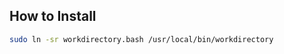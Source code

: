 
## How to Install

```bash
sudo ln -sr workdirectory.bash /usr/local/bin/workdirectory
```
```
```

